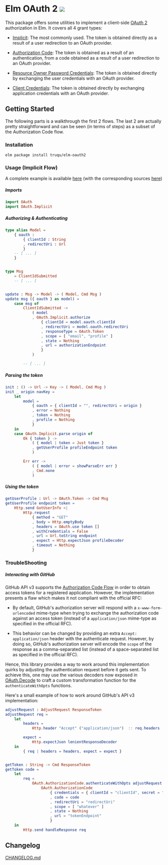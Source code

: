 Elm OAuth 2 [![](https://img.shields.io/badge/doc-elm-60b5cc.svg?style=flat-square)](http://package.elm-lang.org/packages/truqu/elm-oauth2/latest)
=====

This package offers some utilities to implement a client-side [OAuth
2](https://tools.ietf.org/html/rfc6749) authorization in Elm. It
covers all 4 grant types: 

- [Implicit](http://package.elm-lang.org/packages/truqu/elm-oauth2/latest/OAuth-Implicit):
  The most commonly used. The token is obtained directly as a result of a user redirection to
  an OAuth provider.

- [Authorization Code](http://package.elm-lang.org/packages/truqu/elm-oauth2/latest/OAuth-AuthorizationCode):
  The token is obtained as a result of an authentication, from a code obtained as a result of a
  user redirection to an OAuth provider.

- [Resource Owner Password Credentials](http://package.elm-lang.org/packages/truqu/elm-oauth2/latest/OAuth-Password):
  The token is obtained directly by exchanging the user credentials with an OAuth provider.

- [Client Credentials](http://package.elm-lang.org/packages/truqu/elm-oauth2/latest/OAuth-ClientCredentials):
  The token is obtained directly by exchanging application credentials with an OAuth provider.

## Getting Started

The following parts is a walkthrough the first 2 flows. The last 2 are actually pretty
straightforward and can be seen (in terms of steps) as a subset of the Authorization Code flow.

### Installation

```
elm package install truqu/elm-oauth2
```

### Usage (Implicit Flow)

A complete example is available [here](https://truqu.github.io/elm-oauth2/examples/implicit)
(with the corresponding sources [here](https://github.com/truqu/elm-oauth2/tree/master/examples/implicit))


##### Imports
```elm
import OAuth
import OAuth.Implicit
```


##### Authorizing & Authenticating

```elm
type alias Model =
    { oauth :
        { clientId : String
        , redirectUri : Url
        }
    -- [ ... ]
    }


type Msg 
    = ClientIdSubmitted
    -- [ ... ]


update : Msg -> Model -> ( Model, Cmd Msg )
update msg ({ oauth } as model) =
    case msg of
        ClientIdSubmitted ->
            ( model
            , OAuth.Implicit.authorize
                { clientId = model.oauth.clientId
                , redirectUri = model.oauth.redirectUri
                , responseType = OAuth.Token
                , scope = [ "email", "profile" ]
                , state = Nothing
                , url = authorizationEndpoint
                }
            )

        -- [ ... ]
```

##### Parsing the token 

```elm
init : () -> Url -> Key -> ( Model, Cmd Msg )
init _ origin navKey =
    let
        model =
            { oauth = { clientId = "", redirectUri = origin }
            , error = Nothing
            , token = Nothing
            , profile = Nothing
            }
    in
    case OAuth.Implicit.parse origin of
        Ok { token } ->
            ( { model | token = Just token }
            , getUserProfile profileEndpoint token
            )

        Err err ->
            ( { model | error = showParseErr err }
            , Cmd.none
            )
```


##### Using the token

```elm
getUserProfile : Url -> OAuth.Token -> Cmd Msg
getUserProfile endpoint token =
    Http.send GotUserInfo <|
        Http.request
            { method = "GET"
            , body = Http.emptyBody
            , headers = OAuth.use token []
            , withCredentials = False
            , url = Url.toString endpoint
            , expect = Http.expectJson profileDecoder
            , timeout = Nothing
            }
```


### TroubleShooting

##### Interacting with GitHub

GitHub API v3 supports the [Authorization Code Flow](https://developer.github.com/apps/building-oauth-apps/authorization-options-for-oauth-apps/#web-application-flow) 
in order to obtain access tokens for a registered application. However, the implementation 
presents a flaw which makes it not compliant with the official RFC:

- By default, GitHub's authorization server will respond with a `x-www-form-urlencoded` mime-type
  when trying to exchange the authorization code against an access token (instead of a
  `application/json` mime-type as specified in the official RFC).

- This behavior can be changed by providing an extra `Accept: application/json` header with the
  authenticate request. However, by doing so, GitHub's authorization server will encode the 
  `scope` of the response as a comma-separated list (instead of a space-separated list as
  specified in the official RFC).

Hence, this library provides a way to work around this implementation quirks by adjusting the 
authentication request before it gets sent. To achieve this, one may use the various decoders
now exposed in [OAuth.Decode](http://package.elm-lang.org/packages/truqu/elm-oauth2/latest/OAuth-Decode) 
to craft a custom transformation function for the `authenticateWithOpts` functions.

Here's a small example of how to work around GitHub's API v3 implementation:

```elm
adjustRequest : AdjustRequest ResponseToken
adjustRequest req =
    let
        headers =
            Http.header "Accept" ("application/json")  :: req.headers

        expect =
            Http.expectJson lenientResponseDecoder
    in
        { req | headers = headers, expect = expect }


getToken : String -> Cmd ResponseToken
getToken code =
    let
        req =
            OAuth.AuthorizationCode.authenticateWithOpts adjustRequest <|
                OAuth.AuthorizationCode
                    { credentials = { clientId = "clientId", secret = "secret" }
                    , code = code
                    , redirectUri = "redirectUri"
                    , scope = [ "whatever" ]
                    , state = Nothing
                    , url = "tokenEndpoint"
                    }
    in
        Http.send handleResponse req
```

## Changelog

[CHANGELOG.md](./CHANGELOG.md)
